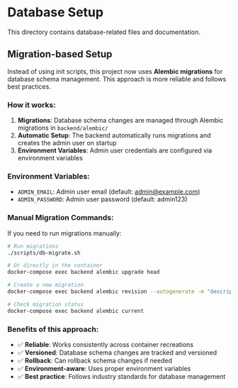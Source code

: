 # Database Setup

This directory contains database-related files and documentation.

## Migration-based Setup

Instead of using init scripts, this project now uses **Alembic migrations** for database schema management. This approach is more reliable and follows best practices.

### How it works:

1. **Migrations**: Database schema changes are managed through Alembic migrations in `backend/alembic/`
2. **Automatic Setup**: The backend automatically runs migrations and creates the admin user on startup
3. **Environment Variables**: Admin user credentials are configured via environment variables

### Environment Variables:

- `ADMIN_EMAIL`: Admin user email (default: admin@example.com)
- `ADMIN_PASSWORD`: Admin user password (default: admin123)

### Manual Migration Commands:

If you need to run migrations manually:

```bash
# Run migrations
./scripts/db-migrate.sh

# Or directly in the container
docker-compose exec backend alembic upgrade head

# Create a new migration
docker-compose exec backend alembic revision --autogenerate -m "description"

# Check migration status
docker-compose exec backend alembic current
```

### Benefits of this approach:

- ✅ **Reliable**: Works consistently across container recreations
- ✅ **Versioned**: Database schema changes are tracked and versioned
- ✅ **Rollback**: Can rollback schema changes if needed
- ✅ **Environment-aware**: Uses proper environment variables
- ✅ **Best practice**: Follows industry standards for database management
